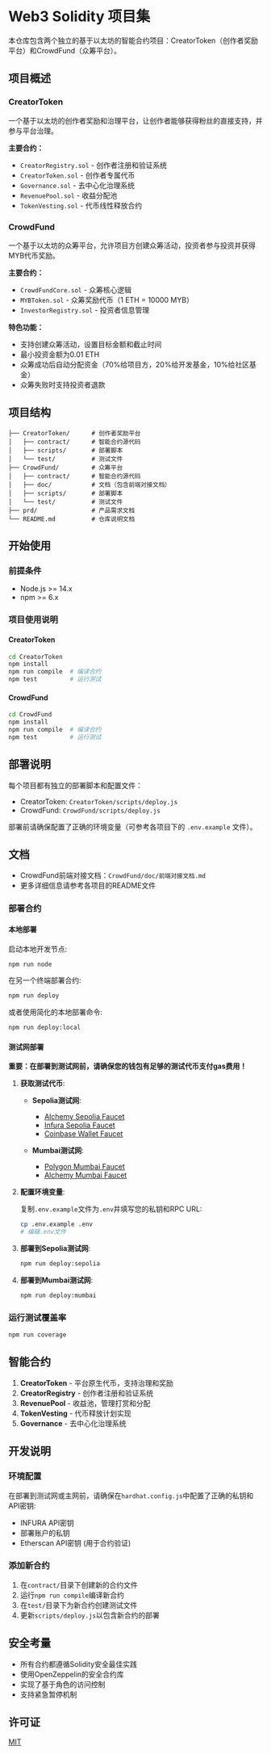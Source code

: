 # Web3 Solidity 项目集

本仓库包含两个独立的基于以太坊的智能合约项目：CreatorToken（创作者奖励平台）和CrowdFund（众筹平台）。

## 项目概述

### CreatorToken

一个基于以太坊的创作者奖励和治理平台，让创作者能够获得粉丝的直接支持，并参与平台治理。

**主要合约：**
- `CreatorRegistry.sol` - 创作者注册和验证系统
- `CreatorToken.sol` - 创作者专属代币
- `Governance.sol` - 去中心化治理系统
- `RevenuePool.sol` - 收益分配池
- `TokenVesting.sol` - 代币线性释放合约

### CrowdFund

一个基于以太坊的众筹平台，允许项目方创建众筹活动，投资者参与投资并获得MYB代币奖励。

**主要合约：**
- `CrowdFundCore.sol` - 众筹核心逻辑
- `MYBToken.sol` - 众筹奖励代币（1 ETH = 10000 MYB）
- `InvestorRegistry.sol` - 投资者信息管理

**特色功能：**
- 支持创建众筹活动，设置目标金额和截止时间
- 最小投资金额为0.01 ETH
- 众筹成功后自动分配资金（70%给项目方，20%给开发基金，10%给社区基金）
- 众筹失败时支持投资者退款

## 项目结构

```
├── CreatorToken/      # 创作者奖励平台
│   ├── contract/      # 智能合约源代码
│   ├── scripts/       # 部署脚本
│   └── test/          # 测试文件
├── CrowdFund/         # 众筹平台
│   ├── contract/      # 智能合约源代码
│   ├── doc/           # 文档（包含前端对接文档）
│   ├── scripts/       # 部署脚本
│   └── test/          # 测试文件
├── prd/               # 产品需求文档
└── README.md          # 仓库说明文档
```

## 开始使用

### 前提条件

- Node.js >= 14.x
- npm >= 6.x

### 项目使用说明

#### CreatorToken

```bash
cd CreatorToken
npm install
npm run compile  # 编译合约
npm test         # 运行测试
```

#### CrowdFund

```bash
cd CrowdFund
npm install
npm run compile  # 编译合约
npm test         # 运行测试
```

## 部署说明

每个项目都有独立的部署脚本和配置文件：

- CreatorToken: `CreatorToken/scripts/deploy.js`
- CrowdFund: `CrowdFund/scripts/deploy.js`

部署前请确保配置了正确的环境变量（可参考各项目下的 `.env.example` 文件）。

## 文档

- CrowdFund前端对接文档：`CrowdFund/doc/前端对接文档.md`
- 更多详细信息请参考各项目的README文件

### 部署合约

#### 本地部署

启动本地开发节点:
```bash
npm run node
```

在另一个终端部署合约:
```bash
npm run deploy
```

或者使用简化的本地部署命令:
```bash
npm run deploy:local
```

#### 测试网部署

**重要：在部署到测试网前，请确保您的钱包有足够的测试代币支付gas费用！**

1. **获取测试代币**:

   - **Sepolia测试网**:
     - [Alchemy Sepolia Faucet](https://sepoliafaucet.com/)
     - [Infura Sepolia Faucet](https://www.infura.io/faucet/sepolia)
     - [Coinbase Wallet Faucet](https://coinbase.com/faucets/ethereum-sepolia-faucet)

   - **Mumbai测试网**:
     - [Polygon Mumbai Faucet](https://faucet.polygon.technology/)
     - [Alchemy Mumbai Faucet](https://mumbaifaucet.com/)

2. **配置环境变量**:

   复制`.env.example`文件为`.env`并填写您的私钥和RPC URL:

   ```bash
   cp .env.example .env
   # 编辑.env文件
   ```

3. **部署到Sepolia测试网**:

   ```bash
   npm run deploy:sepolia
   ```

4. **部署到Mumbai测试网**:

   ```bash
   npm run deploy:mumbai
   ```

### 运行测试覆盖率

```bash
npm run coverage
```

## 智能合约

1. **CreatorToken** - 平台原生代币，支持治理和奖励
2. **CreatorRegistry** - 创作者注册和验证系统
3. **RevenuePool** - 收益池，管理打赏和分配
4. **TokenVesting** - 代币释放计划实现
5. **Governance** - 去中心化治理系统

## 开发说明

### 环境配置

在部署到测试网或主网前，请确保在`hardhat.config.js`中配置了正确的私钥和API密钥:

- INFURA API密钥
- 部署账户的私钥
- Etherscan API密钥 (用于合约验证)

### 添加新合约

1. 在`contract/`目录下创建新的合约文件
2. 运行`npm run compile`编译新合约
3. 在`test/`目录下为新合约创建测试文件
4. 更新`scripts/deploy.js`以包含新合约的部署

## 安全考量

- 所有合约都遵循Solidity安全最佳实践
- 使用OpenZeppelin的安全合约库
- 实现了基于角色的访问控制
- 支持紧急暂停机制

## 许可证

[MIT](LICENSE)
